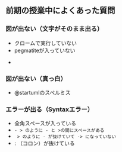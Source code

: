 ## 前期の授業中によくあった質問
### 図が出ない（文字がそのまま出る）
* クロームで実行していない
* pegmatiteが入っていない
* ````UMLがないもしくは間違っている

### 図が出ない（真っ白）
* @startumlのスペルミス

### エラーが出る（Syntaxエラー）
* 全角スペースが入っている
* `- > のように - と >の間にスペースがある`
* ` > のように - が抜けていて -> になっていない`
*  : （コロン）が抜けている
